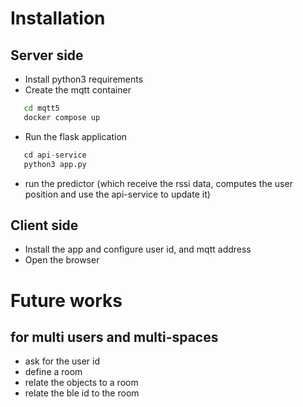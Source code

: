 
# Installation
## Server side
- Install python3 requirements
- Create the mqtt container
```bash
   cd mqtt5
   docker compose up
```  
- Run the flask application
```python
   cd api-service
   python3 app.py
```
- run the predictor (which receive the rssi data, computes the user position and use the api-service to update it)
  
## Client side
- Install the app and configure user id, and mqtt address
- Open the browser
  


# Future works 
## for multi users and multi-spaces
- ask for the user id
- define a room
- relate the objects to a room
- relate the ble id to the room
  
